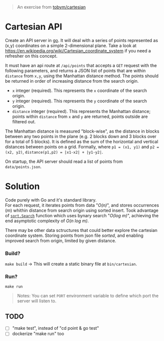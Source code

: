 > An exercise from [tobym/cartesian](https://github.com/tobym/cartesian)

Cartesian API
=============

Create an API server in [go](https://golang.org/). It will deal with a series of points represented as (x,y) coordinates on a simple 2-dimensional plane. Take a look at https://en.wikipedia.org/wiki/Cartesian_coordinate_system if you need a refresher on this concept.

It must have an api route at `/api/points` that accepts a `GET` request with the following parameters, and returns a JSON list of points that are within `distance` from `x,y`, using the Manhattan distance method. The points should be returned in order of increasing distance from the search origin.
- `x` integer (required). This represents the `x` coordinate of the search origin.
- `y` integer (required). This represents the `y` coordinate of the search origin.
- `distance` integer (required). This represents the Manhattan distance; points within `distance` from `x` and `y` are returned, points outside are filtered out.

The Manhattan distance is measured "block-wise", as the distance in blocks between any two points in the plane (e.g. 2 blocks down and 3 blocks over for a total of 5 blocks). It is defined as the sum of the horizontal and vertical distances between points on a grid. Formally, where `p1 = (x1, y1)` and `p2 = (x2, y2)`, `distance(p1,p2) = |x1-x2| + |y1-y2|`.

On startup, the API server should read a list of points from `data/points.json`.

# Solution
Code purely with Go and it's standard library.  
For each request, it iterates points from data "_O(n)_", and stores occurrences (_m_) whithin distance from search origin using sorted insert. Took advantage of [`sort.Search`](https://golang.org/pkg/sort/#Search) function which uses bynary search "_O(log m)_", achieving the end asymptotic complexity of _O(n log m)_.

There may be other data sctructures that could better explore the cartesian coordinate system. Storing points from json file _sorted_, and enabling improved search from origin, limited by given distance.


### Build?
`make build` → This will create a static binary file at `bin/cartesian`.

### Run?
`make run`

> Notes: You can set `PORT` environment variable to define which port the server will listen to.

## TODO
- [ ] "make test", instead of "cd point & go test"
- [ ] dockerize "make run" too

